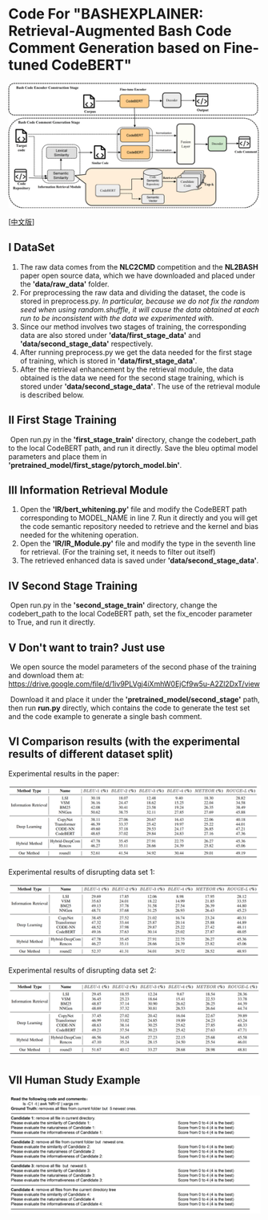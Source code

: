 # Code For "BASHEXPLAINER: Retrieval-Augmented Bash Code Comment Generation based on Fine-tuned CodeBERT"

![](./figs/BASHEXPLAINER.png)

[[中文版](https://github.com/NTDXYG/BASHEXPLAINER/blob/main/README_zh.md)]

## Ⅰ DataSet

1. The raw data comes from the **NLC2CMD** competition and the **NL2BASH** paper open source data, which we have downloaded and placed under the **'data/raw_data'** folder.
2. For preprocessing the raw data and dividing the dataset, the code is stored in preprocess.py. *In particular, because we do not fix the random seed when using random.shuffle, it will cause the data obtained at each run to be inconsistent with the data we experimented with.*
3. Since our method involves two stages of training, the corresponding data are also stored under **'data/first_stage_data'** and **'data/second_stage_data'** respectively.
4. After running preprocess.py we get the data needed for the first stage of training, which is stored in **'data/first_stage_data'**.
5. After the retrieval enhancement by the retrieval module, the data obtained is the data we need for the second stage training, which is stored under **'data/second_stage_data'**. The use of the retrieval module is described below.

## Ⅱ First Stage Training

​        Open run.py in the **'first_stage_train'** directory, change the codebert_path to the local CodeBERT path, and run it directly. Save the bleu optimal model parameters and place them in **'pretrained_model/first_stage/pytorch_model.bin'**.

## Ⅲ Information Retrieval Module

1. Open the **'IR/bert_whitening.py'** file and modify the CodeBERT path corresponding to MODEL_NAME in line 7. Run it directly and you will get the code semantic repository needed to retrieve and the kernel and bias needed for the whitening operation.
2. Open the **'IR/IR_Module.py'** file and modify the type in the seventh line for retrieval. (For the training set, it needs to filter out itself)
3. The retrieved enhanced data is saved under **'data/second_stage_data'**.

## Ⅳ Second Stage Training

​		Open run.py in the **'second_stage_train'** directory, change the codebert_path to the local CodeBERT path, set the fix_encoder parameter to True, and run it directly.

## Ⅴ Don't want to train? Just use

​		We open source the model parameters of the second phase of the training and download them at: https://drive.google.com/file/d/1iv9PLVgj4iXmhW0EjCf9w5u-A2Zl2DxT/view

​		Download it and place it under the **'pretrained_model/second_stage'** path, then run **run.py** directly, which contains the code to generate the test set and the code example to generate a single bash comment.

## Ⅵ Comparison results (with the experimental results of different dataset split)

Experimental results in the paper:

![](./figs/round1.PNG)

Experimental results of disrupting data set 1:

![](./figs/round2.PNG)

Experimental results of disrupting data set 2:

![](./figs/round3.PNG)


## Ⅶ Human Study Example

![](./figs/human.png)

